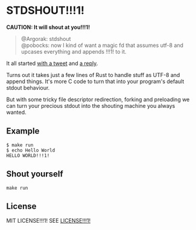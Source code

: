 # STDSHOUT!!!1!

**CAUTION: It will shout at you!!!1!**

> @Argorak: stdshout  
> @pobocks: now I kind of want a magic fd that assumes utf-8 and upcases everything and appends !!!1! to it.

It all started [with a tweet](https://twitter.com/Argorak/status/836532440420204544) and [a reply](https://twitter.com/pobocks/status/836534631822409728).

Turns out it takes just a few lines of Rust to handle stuff as UTF-8 and append things.
It's more C code to turn that into your program's default stdout behaviour.

But with some tricky file descriptor redirection, forking and preloading we can turn your precious stdout
into the shouting machine you always wanted.

## Example

```
$ make run
$ echo Hello World
HELLO WORLD!!!1!
```

## Shout yourself

```
make run
```

## License

MIT LICENSE!!!1! SEE [LICENSE!!!1!](LICENSE)
